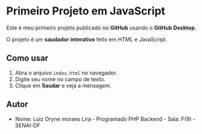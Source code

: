 # Primeiro Projeto em JavaScript

Este é meu primeiro projeto publicado no **GitHub** usando o **GitHub Desktop**.

O projeto é um **saudador interativo** feito em HTML e JavaScript.
## Como usar
1. Abra o arquivo `index.html` no navegador.
2. Digite seu nome no campo de texto.
3. Clique em **Saudar** e veja a mensagem.
## Autor
- Nome: Luiz Oryne moraes Lira - Programado PHP Backend - Sala: F(9) - SENAI-DF 
